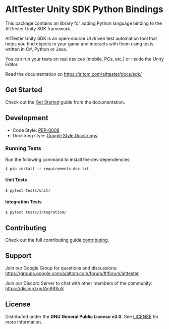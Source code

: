 # AltTester Unity SDK Python Bindings

This package contains an library for adding Python language binding to the AltTester Unity SDK framework.

AltTester Unity SDK is an open-source UI driven test automation tool that helps you find objects in your game and interacts with them using tests written in C#, Python or Java.

You can run your tests on real devices (mobile, PCs, etc.) or inside the Unity Editor.

Read the documentation on https://altom.com/alttester/docs/sdk/

## Get Started

Check out the [Get Started](https://altom.com/alttester/docs/sdk/pages/get-started.html) guide from the documentation.

## Development

* Code Style: [PEP-0008](https://www.python.org/dev/peps/pep-0008/)
* Docstring style: [Google Style Docstrings](https://sphinxcontrib-napoleon.readthedocs.io/en/latest/example_google.html).

### Running Tests

Run the following command to install the dev dependencies:

```
$ pip install -r requirements-dev.txt
```

#### Unit Tests

```
$ pytest tests/unit/
```

#### Integration Tests

```
$ pytest tests/integration/
```

## Contributing

Check out the full contributing guide [contributing](https://altom.com/alttester/docs/sdk/pages/contributing.html).

## Support

Join our Google Group for questions and discussions: https://groups.google.com/a/altom.com/forum/#!forum/alttester

Join our Discord Server to chat with other members of the community: https://discord.gg/Ag9RSuS

## License

Distributed under the **GNU General Public License v3.0**. See [LICENSE](https://github.com/alttester/AltTester-Unity-SDK/blob/master/LICENSE) for more information.

